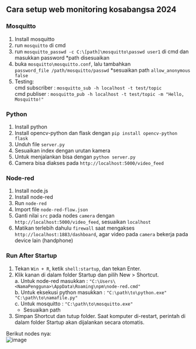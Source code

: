 ## Cara setup web monitoring kosabangsa 2024

### Mosquitto
1. Install mosquitto
2. run `mosquitto` di cmd
3. run `mosquitto_passwd -c C:\[path]\mosquitto\passwd user1` di cmd dan masukkan password *path disesuaikan
4. buka `mosquitto\mosquitto.conf`, lalu tambahkan  
   `password_file /path/mosquitto/passwd` *sesuaikan path
   `allow_anonymous false`
5. Testing:  
   cmd subscriber : `mosquitto_sub -h localhost -t test/topic`  
   cmd publiser : `mosquitto_pub -h localhost -t test/topic -m "Hello, Mosquitto!"`

### Python
1. Install python
2. Install opencv-python dan flask dengan `pip install opencv-python flask`
3. Unduh file `server.py`
4. Sesuaikan index dengan urutan kamera
5. Untuk menjalankan bisa dengan `python server.py`
6. Camera bisa diakses pada `http://localhost:5000/video_feed`

### Node-red
1. Install node.js
2. Install node-red
3. Run `node-red`
4. Import file `node-red-flow.json`
5. Ganti nilai `src` pada nodes `camera` dengan `http://localhost:5000/video_feed`, sesuaikan `localhost`
6. Matikan terlebih dahulu `firewall` saat mengakses `http://localhost:1883/dashboard`, agar video pada `camera` bekerja pada device lain (handphone)  

### Run After Startup
1. Tekan `Win + R`, ketik `shell:startup`, dan tekan Enter.
2. Klik kanan di dalam folder Startup dan pilih New > Shortcut.  
   a. Untuk node-red masukkan : `"C:\Users\<NamaPengguna>\AppData\Roaming\npm\node-red.cmd"`  
   b. Untuk eksekusi python masukkan : `"C:\path\to\python.exe" "C:\path\to\namafile.py"`  
   c. Untuk mosquitto : `"C:\path\to\mosquitto.exe"`
   * Sesuaikan path
4. Simpan Shortcut dan tutup folder. Saat komputer di-restart, perintah di dalam folder Startup akan dijalankan secara otomatis.
   
Berikut nodes nya:  
![image](https://github.com/user-attachments/assets/a7fa864f-1bad-4e98-bc6b-5bd9128d10b6)


